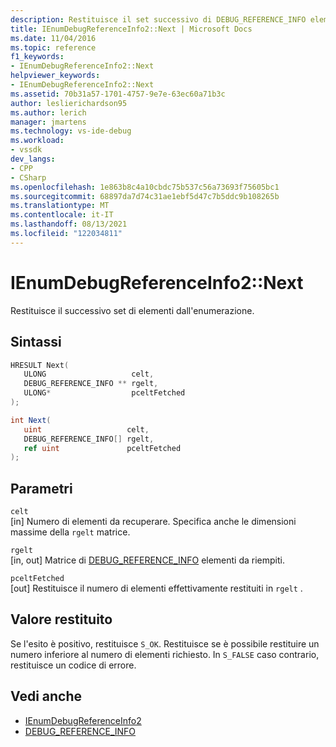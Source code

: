 ```yaml
---
description: Restituisce il set successivo di DEBUG_REFERENCE_INFO elementi dall'enumerazione .
title: IEnumDebugReferenceInfo2::Next | Microsoft Docs
ms.date: 11/04/2016
ms.topic: reference
f1_keywords:
- IEnumDebugReferenceInfo2::Next
helpviewer_keywords:
- IEnumDebugReferenceInfo2::Next
ms.assetid: 70b31a57-1701-4757-9e7e-63ec60a71b3c
author: leslierichardson95
ms.author: lerich
manager: jmartens
ms.technology: vs-ide-debug
ms.workload:
- vssdk
dev_langs:
- CPP
- CSharp
ms.openlocfilehash: 1e863b8c4a10cbdc75b537c56a73693f75605bc1
ms.sourcegitcommit: 68897da7d74c31ae1ebf5d47c7b5ddc9b108265b
ms.translationtype: MT
ms.contentlocale: it-IT
ms.lasthandoff: 08/13/2021
ms.locfileid: "122034811"
---
```

# <a name="ienumdebugreferenceinfo2next"></a>IEnumDebugReferenceInfo2::Next
Restituisce il successivo set di elementi dall'enumerazione.

## <a name="syntax"></a>Sintassi

```cpp
HRESULT Next(
   ULONG                   celt,
   DEBUG_REFERENCE_INFO ** rgelt,
   ULONG*                  pceltFetched
);
```

```csharp
int Next(
   uint                   celt,
   DEBUG_REFERENCE_INFO[] rgelt,
   ref uint               pceltFetched
);
```

## <a name="parameters"></a>Parametri
`celt`\
[in] Numero di elementi da recuperare. Specifica anche le dimensioni massime della `rgelt` matrice.

`rgelt`\
[in, out] Matrice di [DEBUG_REFERENCE_INFO](../../../extensibility/debugger/reference/debug-reference-info.md) elementi da riempiti.

`pceltFetched`\
[out] Restituisce il numero di elementi effettivamente restituiti in `rgelt` .

## <a name="return-value"></a>Valore restituito
 Se l'esito è positivo, restituisce `S_OK`. Restituisce se è possibile restituire un numero inferiore al numero di elementi richiesto. In `S_FALSE` caso contrario, restituisce un codice di errore.

## <a name="see-also"></a>Vedi anche
- [IEnumDebugReferenceInfo2](../../../extensibility/debugger/reference/ienumdebugreferenceinfo2.md)
- [DEBUG_REFERENCE_INFO](../../../extensibility/debugger/reference/debug-reference-info.md)
